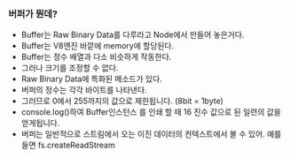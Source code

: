 ### 버퍼가 뭔데?
- Buffer는 Raw Binary Data를 다루라고 Node에서 만들어 놓은거다.
- Buffer는 V8엔진 바깥에 memory에 할당된다.
- Buffer는 정수 배열과 다소 비슷하게 작동한다.
- 그러나 크기를 조정할 수 없다.
- Raw Binary Data에 특화된 메소드가 있다.
- 버퍼의 정수는 각각 바이트를 나타낸다.
- 그러므로 0에서 255까지의 값으로 제한됩니다. (8bit = 1byte)
- console.log()하여 Buffer인스턴스 를 인쇄 할 때 16 진수 값으로 된 일련의 값을 얻게됩니다.
- 버퍼는 일반적으로 스트림에서 오는 이진 데이터의 컨텍스트에서 볼 수 있어. 예를 들면 fs.createReadStream